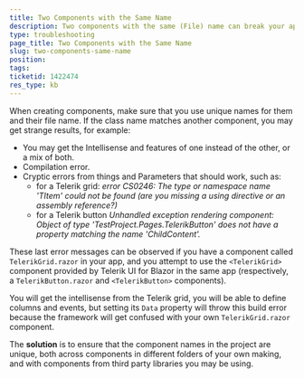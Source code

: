 ```yaml
---
title: Two Components with the Same Name
description: Two components with the same (File) name can break your app
type: troubleshooting
page_title: Two Components with the Same Name
slug: two-components-same-name
position: 
tags: 
ticketid: 1422474
res_type: kb
---
```


When creating components, make sure that you use unique names for them and their file name. If the class name matches another component, you may get strange results, for example:

* You may get the Intellisense and features of one instead of the other, or a mix of both.
* Compilation error.
* Cryptic errors from things and Parameters that should work, such as:
    * for a Telerik grid: _error CS0246: The type or namespace name 'TItem' could not be found (are you missing a using directive or an assembly reference?)_
    * for a Telerik button _Unhandled exception rendering component: Object of type 'TestProject.Pages.TelerikButton' does not have a property matching the name 'ChildContent'._

These last error messages can be observed if you have a component called `TelerikGrid.razor` in your app, and you attempt to use the `<TelerikGrid>` component provided by Telerik UI for Blazor in the same app (respectively, a `TelerikButton.razor` and `<TelerikButton>` components).

You will get the intellisense from the Telerik grid, you will be able to define columns and events, but setting its `Data` property will throw this build error because the framework will get confused with your own `TelerikGrid.razor` component.

The **solution** is to ensure that the component names in the project are unique, both across components in different folders of your own making, and with components from third party libraries you may be using.
